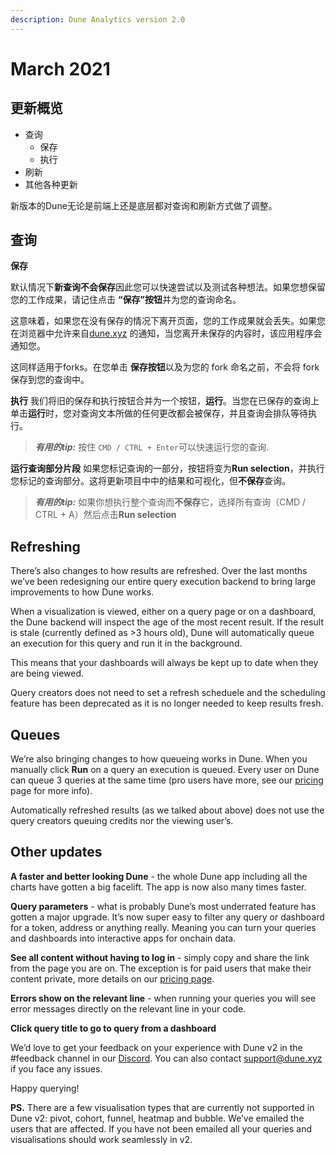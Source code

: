 ```yaml
---
description: Dune Analytics version 2.0
---
```


# March 2021

## 更新概览<a href="#overview-of-changes" id="overview-of-changes"></a>

* 查询
  * 保存
  * 执行
* 刷新
* 其他各种更新

新版本的Dune无论是前端上还是底层都对查询和刷新方式做了调整。


## 查询 <a href="#queries" id="queries"></a>

**保存**

默认情况下**新查询不会保存**因此您可以快速尝试以及测试各种想法。如果您想保留您的工作成果，请记住点击 **“保存”按钮**并为您的查询命名。

这意味着，如果您在没有保存的情况下离开页面，您的工作成果就会丢失。如果您在浏览器中允许来自[dune.xyz](http://dune.xyz/) 的通知，当您离开未保存的内容时，该应用程序会通知您。

这同样适用于forks。在您单击 **保存按钮**以及为您的 fork 命名之前，不会将 fork 保存到您的查询中。


**执行**
我们将旧的保存和执行按钮合并为一个按钮，**运行**。当您在已保存的查询上单击**运行**时，您对查询文本所做的任何更改都会被保存，并且查询会排队等待执行。


> _**有用的tip:**_ 按住 `CMD / CTRL + Enter`可以快速运行您的查询.

**运行查询部分片段**
如果您标记查询的一部分，按钮将变为**Run selection**，并执行您标记的查询部分。这将更新项目中中的结果和可视化，但**不保存**查询。



> _**有用的tip:**_ 如果你想执行整个查询而**不保存**它，选择所有查询（CMD / CTRL + A）然后点击**Run selection**

## Refreshing <a href="#refreshing" id="refreshing"></a>

There’s also changes to how results are refreshed. Over the last months we’ve been redesigning our entire query execution backend to bring large improvements to how Dune works.

When a visualization is viewed, either on a query page or on a dashboard, the Dune backend will inspect the age of the most recent result. If the result is stale (currently defined as >3 hours old), Dune will automatically queue an execution for this query and run it in the background.

This means that your dashboards will always be kept up to date when they are being viewed.

Query creators does not need to set a refresh scheduele and the scheduling feature has been deprecated as it is no longer needed to keep results fresh.

## Queues <a href="#queues" id="queues"></a>

We’re also bringing changes to how queueing works in Dune. When you manually click **Run** on a query an execution is queued. Every user on Dune can queue 3 queries at the same time (pro users have more, see our [pricing](https://hackmd.io/YOP3YIgaRAejTPE190sOjw?view) page for more info).

Automatically refreshed results (as we talked about above) does not use the query creators queuing credits nor the viewing user’s.

## Other updates <a href="#other-updates" id="other-updates"></a>

**A faster and better looking Dune** - the whole Dune app including all the charts have gotten a big facelift. The app is now also many times faster.

**Query parameters** - what is probably Dune’s most underrated feature has gotten a major upgrade. It’s now super easy to filter any query or dashboard for a token, address or anything really. Meaning you can turn your queries and dashboards into interactive apps for onchain data.

**See all content without having to log in** - simply copy and share the link from the page you are on. The exception is for paid users that make their content private, more details on our [pricing page](https://hackmd.io/YOP3YIgaRAejTPE190sOjw?view).

**Errors show on the relevant line** - when running your queries you will see error messages directly on the relevant line in your code.

**Click query title to go to query from a dashboard**

We’d love to get your feedback on your experience with Dune v2 in the #feedback channel in our [Discord](https://discord.com/invite/ErrzwBz). You can also contact [support@dune.xyz](mailto:support@dune.xyz) if you face any issues.

Happy querying!

**PS.** There are a few visualisation types that are currently not supported in Dune v2: pivot, cohort, funnel, heatmap and bubble. We’ve emailed the users that are affected. If you have not been emailed all your queries and visualisations should work seamlessly in v2.
